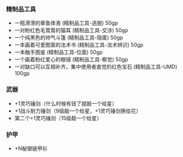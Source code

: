### 精制品工具

- 一瓶滑滑的章鱼体液 (精制品工具-逃脱) 50gp
- 一对粉红色毛茸茸的猫耳 (精制品工具-交涉) 50gp
- 一个纯黑色的帅气斗篷 (精制品工具-隐匿) 50gp
- 一本画着可爱图案的法术书 (精制品工具-法术辨识) 50gp
- 一本触手图鉴 (精制品工具-位面) 50gp
- 一个画着粉红爱心的眼镜 (精制品工具-察觉) 50gp
- 一对缺口可以互相补齐，集中使用者直觉的红色宝石 (精制品工具-UMD) 100gp

### 武器

- +1灵巧锤剑（什么时候有钱了就敲一个给星）
- +1战斗耐力锤剑（9级敲一个给星，+1灵巧锤剑换给花）
- 第二个+1灵巧锤剑（15级敲一个给星）

### 护甲

- +N秘银链甲衫